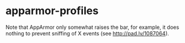 apparmor-profiles
=================

Note that AppArmor only somewhat raises the bar, for example, it does
nothing to prevent sniffing of X events (see http://pad.lv/1087064).
